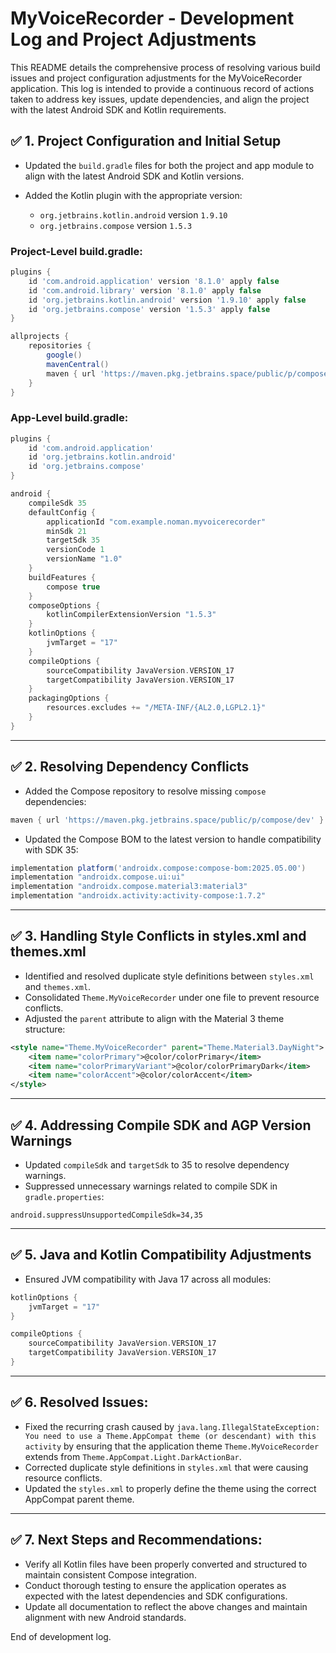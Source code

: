 # MyVoiceRecorder - Development Log and Project Adjustments

This README details the comprehensive process of resolving various build issues and project configuration adjustments for the MyVoiceRecorder application. This log is intended to provide a continuous record of actions taken to address key issues, update dependencies, and align the project with the latest Android SDK and Kotlin requirements.

## ✅ **1. Project Configuration and Initial Setup**

* Updated the `build.gradle` files for both the project and app module to align with the latest Android SDK and Kotlin versions.
* Added the Kotlin plugin with the appropriate version:

  * `org.jetbrains.kotlin.android` version `1.9.10`
  * `org.jetbrains.compose` version `1.5.3`

### **Project-Level build.gradle:**

```gradle
plugins {
    id 'com.android.application' version '8.1.0' apply false
    id 'com.android.library' version '8.1.0' apply false
    id 'org.jetbrains.kotlin.android' version '1.9.10' apply false
    id 'org.jetbrains.compose' version '1.5.3' apply false
}

allprojects {
    repositories {
        google()
        mavenCentral()
        maven { url 'https://maven.pkg.jetbrains.space/public/p/compose/dev' }
    }
}
```

### **App-Level build.gradle:**

```gradle
plugins {
    id 'com.android.application'
    id 'org.jetbrains.kotlin.android'
    id 'org.jetbrains.compose'
}

android {
    compileSdk 35
    defaultConfig {
        applicationId "com.example.noman.myvoicerecorder"
        minSdk 21
        targetSdk 35
        versionCode 1
        versionName "1.0"
    }
    buildFeatures {
        compose true
    }
    composeOptions {
        kotlinCompilerExtensionVersion "1.5.3"
    }
    kotlinOptions {
        jvmTarget = "17"
    }
    compileOptions {
        sourceCompatibility JavaVersion.VERSION_17
        targetCompatibility JavaVersion.VERSION_17
    }
    packagingOptions {
        resources.excludes += "/META-INF/{AL2.0,LGPL2.1}"
    }
}
```

---

## ✅ **2. Resolving Dependency Conflicts**

* Added the Compose repository to resolve missing `compose` dependencies:

```gradle
maven { url 'https://maven.pkg.jetbrains.space/public/p/compose/dev' }
```

* Updated the Compose BOM to the latest version to handle compatibility with SDK 35:

```gradle
implementation platform('androidx.compose:compose-bom:2025.05.00')
implementation "androidx.compose.ui:ui"
implementation "androidx.compose.material3:material3"
implementation "androidx.activity:activity-compose:1.7.2"
```

---

## ✅ **3. Handling Style Conflicts in styles.xml and themes.xml**

* Identified and resolved duplicate style definitions between `styles.xml` and `themes.xml`.
* Consolidated `Theme.MyVoiceRecorder` under one file to prevent resource conflicts.
* Adjusted the `parent` attribute to align with the Material 3 theme structure:

```xml
<style name="Theme.MyVoiceRecorder" parent="Theme.Material3.DayNight">
    <item name="colorPrimary">@color/colorPrimary</item>
    <item name="colorPrimaryVariant">@color/colorPrimaryDark</item>
    <item name="colorAccent">@color/colorAccent</item>
</style>
```

---

## ✅ **4. Addressing Compile SDK and AGP Version Warnings**

* Updated `compileSdk` and `targetSdk` to 35 to resolve dependency warnings.
* Suppressed unnecessary warnings related to compile SDK in `gradle.properties`:

```properties
android.suppressUnsupportedCompileSdk=34,35
```

---

## ✅ **5. Java and Kotlin Compatibility Adjustments**

* Ensured JVM compatibility with Java 17 across all modules:

```gradle
kotlinOptions {
    jvmTarget = "17"
}

compileOptions {
    sourceCompatibility JavaVersion.VERSION_17
    targetCompatibility JavaVersion.VERSION_17
}
```

---

## ✅ **6. Resolved Issues:**

* Fixed the recurring crash caused by `java.lang.IllegalStateException: You need to use a Theme.AppCompat theme (or descendant) with this activity` by ensuring that the application theme `Theme.MyVoiceRecorder` extends from `Theme.AppCompat.Light.DarkActionBar`.
* Corrected duplicate style definitions in `styles.xml` that were causing resource conflicts.
* Updated the `styles.xml` to properly define the theme using the correct AppCompat parent theme.

---

## ✅ **7. Next Steps and Recommendations:**

* Verify all Kotlin files have been properly converted and structured to maintain consistent Compose integration.
* Conduct thorough testing to ensure the application operates as expected with the latest dependencies and SDK configurations.
* Update all documentation to reflect the above changes and maintain alignment with new Android standards.

End of development log.

